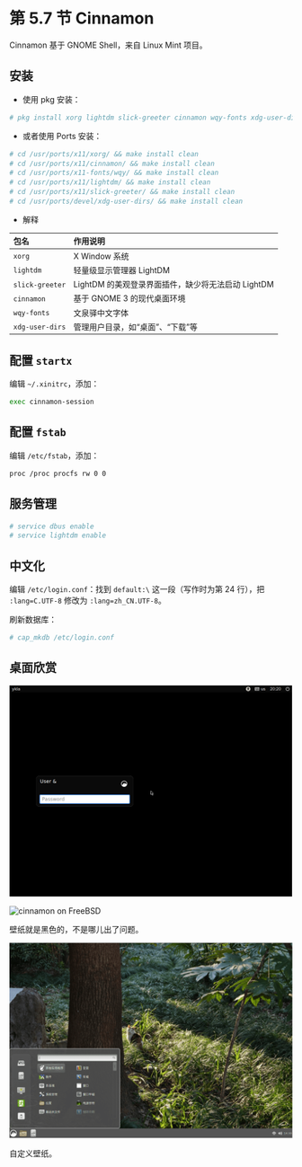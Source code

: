 # 第 5.7 节 Cinnamon

Cinnamon 基于 GNOME Shell，来自 Linux Mint 项目。

## 安装

- 使用 pkg 安装：

```sh
# pkg install xorg lightdm slick-greeter cinnamon wqy-fonts xdg-user-dirs
```

- 或者使用 Ports 安装：

```sh
# cd /usr/ports/x11/xorg/ && make install clean
# cd /usr/ports/x11/cinnamon/ && make install clean 
# cd /usr/ports/x11-fonts/wqy/ && make install clean 
# cd /usr/ports/x11/lightdm/ && make install clean 
# cd /usr/ports/x11/slick-greeter/ && make install clean 
# cd /usr/ports/devel/xdg-user-dirs/ && make install clean 
```

- 解释

| 包名               | 作用说明                   |
|:--------------------|:----------------------------------|
| `xorg`             |  X Window 系统 |
| `lightdm`          | 轻量级显示管理器 LightDM|
| `slick-greeter`    | LightDM 的美观登录界面插件，缺少将无法启动 LightDM|
| `cinnamon`         | 基于 GNOME 3 的现代桌面环境|
| `wqy-fonts`        | 文泉驿中文字体 |
| `xdg-user-dirs`    | 管理用户目录，如“桌面”、“下载”等  |

## 配置 `startx`

编辑 `~/.xinitrc`，添加：

```sh
exec cinnamon-session
```

## 配置 `fstab`

编辑 `/etc/fstab`，添加：

```sh
proc /proc procfs rw 0 0
```

## 服务管理

```sh
# service dbus enable 
# service lightdm enable
```

## 中文化

编辑 `/etc/login.conf`：找到 `default:\` 这一段（写作时为第 24 行），把 `:lang=C.UTF-8` 修改为 `:lang=zh_CN.UTF-8`。

刷新数据库：

```sh
# cap_mkdb /etc/login.conf
```

## 桌面欣赏

![cinnamon on FreeBSD](../.gitbook/assets/cinnamon1.png)

![cinnamon on FreeBSD](../.gitbook/assets/cinnamon2.png)

壁纸就是黑色的，不是哪儿出了问题。

![cinnamon on FreeBSD](../.gitbook/assets/cinnamon3.png)

自定义壁纸。
